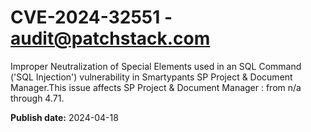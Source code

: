 # CVE-2024-32551 - audit@patchstack.com

Improper Neutralization of Special Elements used in an SQL Command ('SQL Injection') vulnerability in Smartypants SP Project & Document Manager.This issue affects SP Project & Document Manager : from n/a through 4.71.



**Publish date:** 2024-04-18
